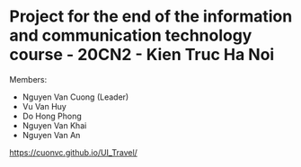 # Project for the end of the information and communication technology course - 20CN2 - Kien Truc Ha Noi

Members:
  - Nguyen Van Cuong (Leader)
  - Vu Van Huy
  - Do Hong Phong
  - Nguyen Van Khai
  - Nguyen Van An

https://cuonvc.github.io/UI_Travel/
